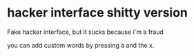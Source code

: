 # hacker interface shitty version
 Fake hacker interface, but it sucks because i'm a fraud




you can add custom words by pressing à and the x.
